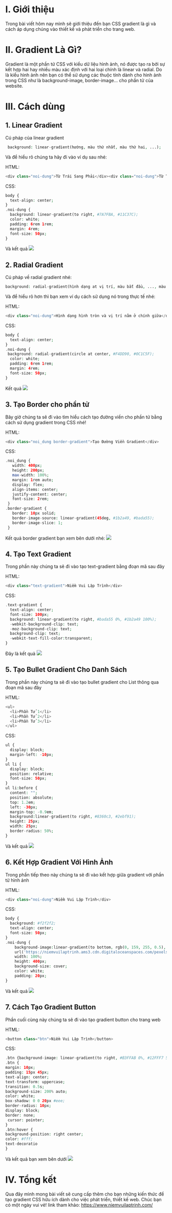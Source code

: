 # I. Giới thiệu
Trong bài viết hôm nay mình sẽ giới thiệu đến bạn CSS gradient là gì và cách áp dụng chúng vào thiết kế và phát triển cho trang web.
# II. Gradient Là Gì?
Gradient là một phần tử CSS với kiểu dữ liệu hình ảnh, nó được tạo ra bởi sự kết hợp hai hay nhiều màu xác định với hai loại chính là linear và radial.
Do là kiểu hình ảnh nên bạn có thể sử dụng các thuộc tính dành cho hình ảnh trong CSS như là background-image, border-image... cho phần tử của website.
# III. Cách dùng
## 1. Linear Gradient
Cú pháp của linear gradient 
```php
 background: linear-gradient(hướng, màu thứ nhất, màu thứ hai, ...);
 ```
 Và để hiểu rõ chúng ta hãy đi vào ví dụ sau nhé:
 
 HTML:
 ```php
 <div class="noi-dung">Từ Trái Sang Phải</div><div class="noi-dung">Từ Trái Sang Phải</div>
 ```
 CSS:
 ```php
 body {
   text-align: center;
 }
.noi-dung {
   background: linear-gradient(to right, #7A7FBA, #11C37C);
   color: white;
   padding: 6rem 1rem;
   margin: 4rem;
   font-size: 50px;
 }
 ```
 Và kết quả
 ![](https://images.viblo.asia/61c7bdd6-653b-499c-8f4e-19c066560043.png)

## 2. Radial Gradient
Cú pháp về radial gradient nhé:
 ```php
 background: radial-gradient(hình dạng at vị trí, màu bắt đầu, ..., màu kết thúc);
 ```
 Và để hiểu rõ hơn thì bạn xem ví dụ cách sử dụng nó trong thực tế nhé:
 
 HTML:
 ```php
 <div class="noi-dung">Hình dạng hình tròn và vị trí nằm ở chính giữa</div>
 ```
 CSS:
 ```php
 body {
   text-align: center;
 }
.noi-dung {
  background: radial-gradient(circle at center, #F4DD90, #0C1C5F);
   color: white;
   padding: 6rem 1rem;
   margin: 4rem;
   font-size: 50px;
 }
 ```
 Kết quả
 ![](https://images.viblo.asia/215399c4-35cb-43d6-85b2-ef10d7f40d22.png)

## 3. Tạo Border cho phần tử
Bây giờ chúng ta sẽ đi vào tìm hiểu cách tạo đường viền cho phần tử bằng cách sử dụng gradient trong CSS nhé!

HTML:
```php
<div class="noi_dung border-gradient">Tạo Đường Viền Gradient</div>
```
CSS:
```php
.noi_dung {
   width: 400px;
   height: 200px;
   max-width: 100%;
   margin: 1rem auto;
   display: flex;
   align-items: center;
   justify-content: center;
   font-size: 2rem;
 }
.border-gradient {
   border: 10px solid;
   border-image-source: linear-gradient(45deg, #1b2a49, #bada55);
   border-image-slice: 1;
 }
 ```
 Kết quả border gradient bạn xem bên dưới nhé:
 ![](https://images.viblo.asia/6f11d70e-119a-4449-853d-77aebe2e55fa.png)

##  4. Tạo Text Gradient
 Trong phần này chúng ta sẽ đi vào tạo text-gradient bằng đoạn mã sau đây 
 
 HTML:
 ```php
 <div class="text-gradient">Niềm Vui Lập Trình</div>
 ```
 
 CSS:
 ```php
 .text-gradient {
   text-align: center;
   font-size: 100px;
   background: linear-gradient(to right, #bada55 0%, #1b2a49 100%);
   -webkit-background-clip: text;
   -moz-background-clip: text;
   background-clip: text;
   -webkit-text-fill-color:transparent;
 }
 ```
 Đây là kết quả
 ![](https://images.viblo.asia/ed3e25cd-7a0f-4b36-af9c-e335f1f02596.png)

##  5. Tạo Bullet Gradient Cho Danh Sách
 Trong phần này chúng ta sẽ đi vào tạo bullet gradient cho List thông qua đoạn mã sau đây
 
 HTML:
 ```php
 <ul>
   <li>Phần Tử 1</li>
   <li>Phần Tử 2</li>
   <li>Phần Tử 3</li>
 </ul>
 ```
 CSS:
 ```php
 ul {
   display: block;
   margin-left: -10px;
 }
 ul li {
   display: block;
   position: relative;
   font-size: 50px;
 }
ul li:before {
   content: "";
   position: absolute;
   top: 1.2em;
   left: -30px;
   margin-top: -0.9em;
   background:linear-gradient(to right, #8360c3, #2ebf91);
   height: 25px;
   width: 25px;
   border-radius: 50%;
 }
 ```
 Và kết quả
 ![](https://images.viblo.asia/f1ec45ce-bc66-4b5e-a7d0-b66c2c2b1630.png)

##  6. Kết Hợp Gradient Với Hình Ảnh
 Trong phần tiếp theo này chúng ta sẽ đi vào kết hợp giữa gradient với phần tử hình ảnh
 
 HTML:
 ```php
 <div class="noi-dung">Niềm Vui Lập Trình</div>
 ```
 CSS:
 ```php
 body {
   background: #f2f2f2;
   text-align: center;
   font-size: 50px;
 }
.noi-dung {
     background-image:linear-gradient(to bottom, rgb(0, 159, 255, 0.5), rgb(236, 47, 75, 0.8)),
     url('https://niemvuilaptrinh.ams3.cdn.digitaloceanspaces.com/pexels-paul-ijsendoorn-33041.jpg');
     width: 100%;
     height: 400px;
     background-size: cover;
     color: white;
     padding: 20px;
 }
 ```
 Và kết quả 
 ![](https://images.viblo.asia/84bc9939-2833-4348-98d5-0f8e8368ff0d.png)

##  7. Cách Tạo Gradient Button
 Phần cuối cùng này chúng ta sẽ đi vào tạo gradient button cho trang web
 
 HTML:
 ```php
 <button class="btn">Niềm Vui Lập Trình</button>
 ```
 CSS:
 ```php
 .btn {background-image: linear-gradient(to right, #B3FFAB 0%, #12FFF7 51%, #B3FFAB 100%)}
 .btn {
 margin: 10px;
 padding: 15px 45px;
 text-align: center;
 text-transform: uppercase;
 transition: 0.5s;
 background-size: 200% auto;
 color: white;
 box-shadow: 0 0 20px #eee;
 border-radius: 10px;
 display: block;
 border: none;
  cursor: pointer;
 }
.btn:hover {
 background-position: right center;
 color: #fff;
 text-decoratio
 }
 ```
 Và kết quả bạn xem bên dưới 
 ![](https://images.viblo.asia/5c8bef8a-bc44-40d8-9ef0-94bc7daec04a.png)

#  IV. Tổng kết
 Qua đây mình mong bài viết sẽ cung cấp thêm cho bạn những kiến thức để tạo gradient CSS hữu ích dành cho việc phát triển, thiết kế web. Chúc bạn có một ngày vui vẻ!
 link tham khảo: https://www.niemvuilaptrinh.com/